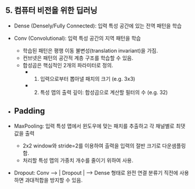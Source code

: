 ## 5. 컴퓨터 비전을 위한 딥러닝

* Dense (Densely/Fully Connected): 입력 특성 공간에 있는 전역 패턴을 학습
* Conv (Convolutional): 입력 특성 공간의 지역 패턴을 학습
    - 학습된 패턴은 평행 이동 불변성(translation invariant)을 가짐.
    - 컨브넷은 패턴의 공간적 계층 구조를 학습할 수 있음.
    - 합성곱은 핵심적인 2개의 파라미터로 정의.
        - 1) 입력으로부터 뽑아낼 패치의 크기 (e.g. 3x3)
        - 2) 특성 맵의 출력 깊이: 합성곱으로 계산할 필터의 수 (e.g. 32)
* Padding
    - 
* MaxPooling: 입력 특성 맵에서 윈도우에 맞는 패치를 추출하고 각 채널별로 최댓값을 출력
    - 2x2 window와 stride=2를 이용하여 출력을 입력의 절반 크기로 다운샘플링함.
    - 처리할 특성 맵의 가중치 개수를 줄이기 위하여 사용.

* Dropout: Conv --> | Dropout | --> Dense 형태로 완전 연결 분류기 직전에 사용하면 과대적합을 방지할 수 있음.
